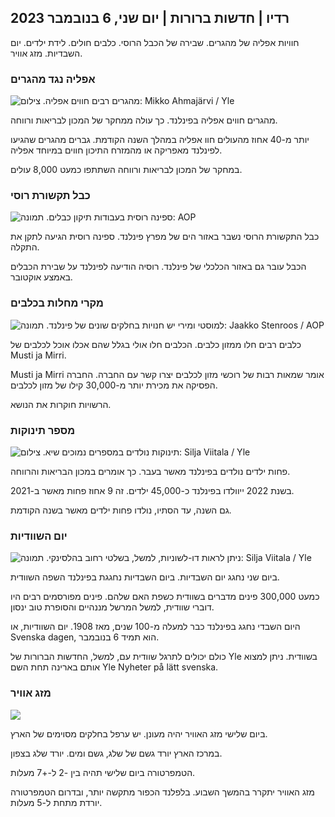 ## רדיו \| חדשות ברורות \| יום שני, 6 בנובמבר 2023

חוויות אפליה של מהגרים. שבירה של הכבל הרוסי. כלבים חולים. לידת ילדים. יום השבדיות. מזג אוויר.

### אפליה נגד מהגרים

![מהגרים רבים חווים אפליה. צילום: Mikko Ahmajärvi / Yle](https://images.cdn.yle.fi/image/upload/c_crop,h_2485,w_4419,x_0,y_114/ar_1.77777777777777777,c_fill,g_faces,h_1200,h_1200,h_1_670.q_auto:eco/f_auto/fl_lossy/v1698074800/39-115894164df61298ec3e)

מהגרים חווים אפליה בפינלנד. כך עולה ממחקר של המכון לבריאות ורווחה.

יותר מ-40 אחוז מהעולים חוו אפליה במהלך השנה הקודמת. גברים מהגרים שהגיעו לפינלנד מאפריקה או מהמזרח התיכון חווים במיוחד אפליה.

במחקר של המכון לבריאות ורווחה השתתפו כמעט 8,000 עולים.

### כבל תקשורת רוסי

![ספינה רוסית בעבודות תיקון כבלים. תמונה: AOP](https://images.cdn.yle.fi/image/upload/c_crop,h_3283,w_5838,x_0,y_380/ar_1.77777777777777777,c_fill,g_faces,h_675,w_pr_auto1.co/e/f_auto/fl_lossy/v1699268142/39-11962776548c5acae94c)

כבל התקשורת הרוסי נשבר באזור הים של מפרץ פינלנד. ספינה רוסית הגיעה לתקן את התקלה.

הכבל עובר גם באזור הכלכלי של פינלנד. רוסיה הודיעה לפינלנד על שבירת הכבלים באמצע אוקטובר.

### מקרי מחלות בכלבים

![למוסטי ומירי יש חנויות בחלקים שונים של פינלנד. תמונה: Jaakko Stenroos / AOP](https://images.cdn.yle.fi/image/upload/c_crop,h_2746,w_4883,x_0,y_452/ar_1.7777777777777777,c_fill,g_faces,h_620,.0p/rpq_auto:eco/f_auto/fl_lossy/v1699194714/39-11960056547a6fe024cd)

כלבים רבים חלו ממזון כלבים. הכלבים חלו אולי בגלל שהם אכלו אוכל לכלבים של Musti ja Mirri.

Musti ja Mirri אומר שמאות רבות של רוכשי מזון לכלבים יצרו קשר עם החברה. החברה הפסיקה את מכירת יותר מ-30,000 קילו של מזון לכלבים.

הרשויות חוקרות את הנושא.

### מספר תינוקות

![תינוקות נולדים במספרים נמוכים שיא. צילום: Silja Viitala / Yle](https://images.cdn.yle.fi/image/upload/c_crop,h_2812,w_5000,x_0,y_233/ar_1.7777777777777777,c_fill,g_faces,h_1270,0d_prc/q_auto:eco/f_auto/fl_lossy/v1697805617/39-1189261653274b0907f5)

פחות ילדים נולדים בפינלנד מאשר בעבר. כך אומרים במכון הבריאות והרווחה.

בשנת 2022 ייוולדו בפינלנד כ-45,000 ילדים. זה 9 אחוז פחות מאשר ב-2021.

גם השנה, עד הסתיו, נולדו פחות ילדים מאשר בשנה הקודמת.

### יום השוודיות

![ניתן לראות דו-לשוניות, למשל, בשלטי רחוב בהלסינקי. תמונה: Silja Viitala / Yle](https://images.cdn.yle.fi/image/upload/c_crop,h_2813,w_5000,x_0,y_0/ar_1.7777777777777777,c_fill,g_faces,h_675,/0_1r.q_auto:eco/f_auto/fl_lossy/v1615970514/39-7850546051bda715b05)

ביום שני נחגג יום השבדיות. ביום השבדיות נחגגת בפינלנד השפה השוודית.

כמעט 300,000 פינים מדברים בשוודית כשפת האם שלהם. פינים מפורסמים רבים היו דוברי שוודית, למשל המרשל מננהיים והסופרת טוב ינסון.

היום השבדי נחגג בפינלנד כבר למעלה מ-100 שנים, מאז 1908. יום השוודיות, או Svenska dagen, הוא תמיד 6 בנובמבר.

כולם יכולים לתרגל שוודית עם, למשל, החדשות הברורות של Yle בשוודית. ניתן למצוא אותם בארינה תחת השם Yle Nyheter på lätt svenska.

### מזג אוויר

![](https://images.cdn.yle.fi/image/upload/c_crop,h_1080,w_1919,x_0,y_0/ar_1.77777777777777777,c_fill,g_faces,h_675,w_1200:e/qrf_auto/fl_lossy/v1699290254/39-119671665491c7602c1a)

ביום שלישי מזג האוויר יהיה מעונן. יש ערפל בחלקים מסוימים של הארץ.

במרכז הארץ יורד גשם של שלג, גשם ומים. יורד שלג בצפון.

הטמפרטורה ביום שלישי תהיה בין -2 ל-+7 מעלות.

מזג האוויר יתקרר בהמשך השבוע. בלפלנד הכפור מתקשה יותר, ובדרום הטמפרטורה יורדת מתחת ל-5 מעלות.
